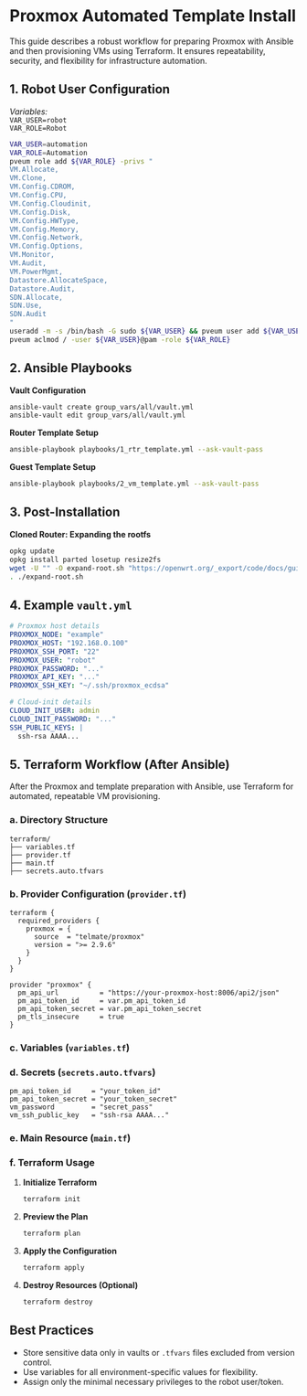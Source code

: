 # Proxmox Automated Template Install

This guide describes a robust workflow for preparing Proxmox with Ansible and then provisioning VMs using Terraform. It ensures repeatability, security, and flexibility for infrastructure automation.

## 1. Robot User Configuration

*Variables:*  
`VAR_USER=robot`  
`VAR_ROLE=Robot`

```bash
VAR_USER=automation
VAR_ROLE=Automation
pveum role add ${VAR_ROLE} -privs "
VM.Allocate,
VM.Clone,
VM.Config.CDROM,
VM.Config.CPU,
VM.Config.Cloudinit,
VM.Config.Disk,
VM.Config.HWType,
VM.Config.Memory,
VM.Config.Network,
VM.Config.Options,
VM.Monitor,
VM.Audit,
VM.PowerMgmt,
Datastore.AllocateSpace,
Datastore.Audit,
SDN.Allocate,
SDN.Use,
SDN.Audit
"
useradd -m -s /bin/bash -G sudo ${VAR_USER} && pveum user add ${VAR_USER}@pam && passwd ${VAR_USER}
pveum aclmod / -user ${VAR_USER}@pam -role ${VAR_ROLE}
```

## 2. Ansible Playbooks

**Vault Configuration**

```bash
ansible-vault create group_vars/all/vault.yml
ansible-vault edit group_vars/all/vault.yml
```

**Router Template Setup**

```bash
ansible-playbook playbooks/1_rtr_template.yml --ask-vault-pass
```

**Guest Template Setup**

```bash
ansible-playbook playbooks/2_vm_template.yml --ask-vault-pass
```

## 3. Post-Installation

**Cloned Router: Expanding the rootfs**

```bash
opkg update
opkg install parted losetup resize2fs
wget -U "" -O expand-root.sh "https://openwrt.org/_export/code/docs/guide-user/advanced/expand_root?codeblock=0"
. ./expand-root.sh
```

## 4. Example `vault.yml`

```yaml
# Proxmox host details
PROXMOX_NODE: "example"
PROXMOX_HOST: "192.168.0.100"
PROXMOX_SSH_PORT: "22"
PROXMOX_USER: "robot"
PROXMOX_PASSWORD: "..."
PROXMOX_API_KEY: "..."
PROXMOX_SSH_KEY: "~/.ssh/proxmox_ecdsa"

# Cloud-init details   
CLOUD_INIT_USER: admin
CLOUD_INIT_PASSWORD: "..."
SSH_PUBLIC_KEYS: |
  ssh-rsa AAAA...
```

## 5. Terraform Workflow (After Ansible)

After the Proxmox and template preparation with Ansible, use Terraform for automated, repeatable VM provisioning.

### a. Directory Structure

```
terraform/
├── variables.tf
├── provider.tf
├── main.tf
├── secrets.auto.tfvars
```

### b. Provider Configuration (`provider.tf`)

```hcl
terraform {
  required_providers {
    proxmox = {
      source  = "telmate/proxmox"
      version = ">= 2.9.6"
    }
  }
}

provider "proxmox" {
  pm_api_url          = "https://your-proxmox-host:8006/api2/json"
  pm_api_token_id     = var.pm_api_token_id
  pm_api_token_secret = var.pm_api_token_secret
  pm_tls_insecure     = true
}
```

### c. Variables (`variables.tf`)

### d. Secrets (`secrets.auto.tfvars`)

```hcl
pm_api_token_id     = "your_token_id"
pm_api_token_secret = "your_token_secret"
vm_password         = "secret_pass"
vm_ssh_public_key   = "ssh-rsa AAAA..."
```

### e. Main Resource (`main.tf`)

### f. Terraform Usage

1. **Initialize Terraform**
   ```bash
   terraform init
   ```

2. **Preview the Plan**
   ```bash
   terraform plan
   ```

3. **Apply the Configuration**
   ```bash
   terraform apply
   ```

4. **Destroy Resources (Optional)**
   ```bash
   terraform destroy
   ```

## Best Practices

- Store sensitive data only in vaults or `.tfvars` files excluded from version control.
- Use variables for all environment-specific values for flexibility.
- Assign only the minimal necessary privileges to the robot user/token.